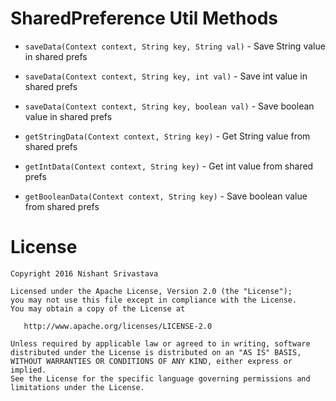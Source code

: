 # SharedPreference Util Methods

+ `saveData(Context context, String key, String val)` - Save String value in shared prefs

+ `saveData(Context context, String key, int val)` - Save int value in shared prefs

+ `saveData(Context context, String key, boolean val)` - Save boolean value in shared prefs

+ `getStringData(Context context, String key)` - Get String value from shared prefs

+ `getIntData(Context context, String key)` - Get int value from shared prefs

+ `getBooleanData(Context context, String key)` - Save boolean value from shared prefs

License
=======

    Copyright 2016 Nishant Srivastava

    Licensed under the Apache License, Version 2.0 (the "License");
    you may not use this file except in compliance with the License.
    You may obtain a copy of the License at

       http://www.apache.org/licenses/LICENSE-2.0

    Unless required by applicable law or agreed to in writing, software
    distributed under the License is distributed on an "AS IS" BASIS,
    WITHOUT WARRANTIES OR CONDITIONS OF ANY KIND, either express or implied.
    See the License for the specific language governing permissions and
    limitations under the License.